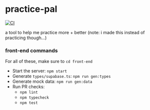 # practice-pal

[![CI](https://github.com/brady/practice-pal/actions/workflows/pr.yaml/badge.svg?branch=main)](https://github.com/brady/practice-pal/actions/workflows/pr.yaml)

a tool to help me practice more + better (note: i made this instead of practicing though...)

### front-end commands

For all of these, make sure to `cd front-end`

-   Start the server: `npm start`
-   Generate `types/supabase.ts`: `npm run gen:types`
-   Generate mock data: `npm run gen:data`
-   Run PR checks:
    -   `npm lint`
    -   `npm typecheck`
    -   `npm test`
